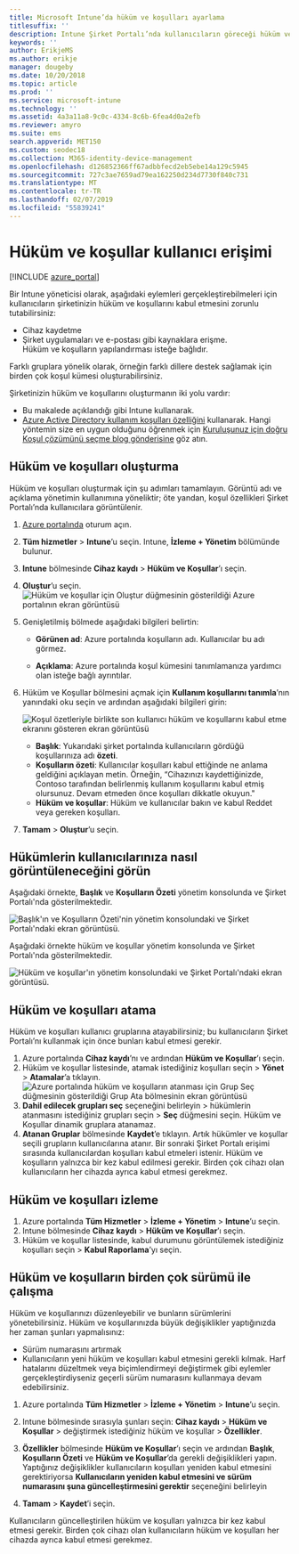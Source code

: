 ```yaml
---
title: Microsoft Intune’da hüküm ve koşulları ayarlama
titlesuffix: ''
description: Intune Şirket Portalı’nda kullanıcıların göreceği hüküm ve koşulları ayarlayın.
keywords: ''
author: ErikjeMS
ms.author: erikje
manager: dougeby
ms.date: 10/20/2018
ms.topic: article
ms.prod: ''
ms.service: microsoft-intune
ms.technology: ''
ms.assetid: 4a3a11a8-9c0c-4334-8c6b-6fea4d0a2efb
ms.reviewer: amyro
ms.suite: ems
search.appverid: MET150
ms.custom: seodec18
ms.collection: M365-identity-device-management
ms.openlocfilehash: d126852366ff67adbbfecd2eb5ebe14a129c5945
ms.sourcegitcommit: 727c3ae7659ad79ea162250d234d7730f840c731
ms.translationtype: MT
ms.contentlocale: tr-TR
ms.lasthandoff: 02/07/2019
ms.locfileid: "55839241"
---
```

# <a name="terms-and-conditions-for-user-access"></a>Hüküm ve koşullar kullanıcı erişimi

[!INCLUDE [azure_portal](./includes/azure_portal.md)]

Bir Intune yöneticisi olarak, aşağıdaki eylemleri gerçekleştirebilmeleri için kullanıcıların şirketinizin hüküm ve koşullarını kabul etmesini zorunlu tutabilirsiniz:
- Cihaz kaydetme
- Şirket uygulamaları ve e-postası gibi kaynaklara erişme.    
Hüküm ve koşulların yapılandırması isteğe bağlıdır.

Farklı gruplara yönelik olarak, örneğin farklı dillere destek sağlamak için birden çok koşul kümesi oluşturabilirsiniz.

Şirketinizin hüküm ve koşullarını oluşturmanın iki yolu vardır:
- Bu makalede açıklandığı gibi Intune kullanarak.
- [Azure Active Directory kullanım koşulları özelliğini](https://docs.microsoft.com/azure/active-directory/governance/active-directory-tou) kullanarak. Hangi yöntemin size en uygun olduğunu öğrenmek için [Kuruluşunuz için doğru Koşul çözümünü seçme blog gönderisine](https://go.microsoft.com/fwlink/?linkid=2010506&clcid=0x409) göz atın. 

## <a name="create-terms-and-conditions"></a>Hüküm ve koşulları oluşturma
Hüküm ve koşulları oluşturmak için şu adımları tamamlayın. Görüntü adı ve açıklama yönetimin kullanımına yöneliktir; öte yandan, koşul özellikleri Şirket Portalı’nda kullanıcılara görüntülenir.

1. [Azure portalında](https://portal.azure.com) oturum açın.
2. **Tüm hizmetler** > **Intune**’u seçin. Intune, **İzleme + Yönetim** bölümünde bulunur.
3. **Intune** bölmesinde **Cihaz kaydı** > **Hüküm ve Koşullar**’ı seçin.
2. **Oluştur**’u seçin.
![Hüküm ve koşullar için Oluştur düğmesinin gösterildiği Azure portalının ekran görüntüsü](media/terms-create-terms.png)
3. Genişletilmiş bölmede aşağıdaki bilgileri belirtin:

   - **Görünen ad**: Azure portalında koşulların adı. Kullanıcılar bu adı görmez.

   - **Açıklama**: Azure portalında koşul kümesini tanımlamanıza yardımcı olan isteğe bağlı ayrıntılar.

4. Hüküm ve Koşullar bölmesini açmak için **Kullanım koşullarını tanımla**’nın yanındaki oku seçin ve ardından aşağıdaki bilgileri girin:

   ![Koşul özetleriyle birlikte son kullanıcı hüküm ve koşullarını kabul etme ekranını gösteren ekran görüntüsü](./media/terms-summary-create.png)

   - **Başlık**: Yukarıdaki şirket portalında kullanıcıların gördüğü koşullarınıza adı **özeti**.
   - **Koşulların özeti**: Kullanıcılar koşulları kabul ettiğinde ne anlama geldiğini açıklayan metin. Örneğin, “Cihazınızı kaydettiğinizde, Contoso tarafından belirlenmiş kullanım koşullarını kabul etmiş olursunuz. Devam etmeden önce koşulları dikkatle okuyun."
   - **Hüküm ve koşullar**: Hüküm ve kullanıcılar bakın ve kabul Reddet veya gereken koşulları.

5. **Tamam** > **Oluştur**’u seçin.

## <a name="see-how-terms-are-displayed-to-your-users"></a>Hükümlerin kullanıcılarınıza nasıl görüntüleneceğini görün
Aşağıdaki örnekte, **Başlık** ve **Koşulların Özeti** yönetim konsolunda ve Şirket Portalı'nda gösterilmektedir.

![Başlık'ın ve Koşulların Özeti'nin yönetim konsolundaki ve Şirket Portalı'ndaki ekran görüntüsü.](./media/terms-summary-terms.png)

Aşağıdaki örnekte hüküm ve koşullar yönetim konsolunda ve Şirket Portalı'nda gösterilmektedir.

![Hüküm ve koşullar'ın yönetim konsolundaki ve Şirket Portalı'ndaki ekran görüntüsü.](./media/terms-properties-terms.png)

## <a name="assign-terms-and-conditions"></a>Hüküm ve koşulları atama

Hüküm ve koşulları kullanıcı gruplarına atayabilirsiniz; bu kullanıcıların Şirket Portalı’nı kullanmak için önce bunları kabul etmesi gerekir.

1. Azure portalında **Cihaz kaydı**’nı ve ardından **Hüküm ve Koşullar**’ı seçin.
2. Hüküm ve koşullar listesinde, atamak istediğiniz koşulları seçin > **Yönet** > **Atamalar**’a tıklayın.
![Azure portalında hüküm ve koşulların atanması için Grup Seç düğmesinin gösterildiği Grup Ata bölmesinin ekran görüntüsü](media/terms-assign-groups.png)
3. **Dahil edilecek grupları seç** seçeneğini belirleyin > hükümlerin atanmasını istediğiniz grupları seçin > **Seç** düğmesini seçin. Hüküm ve Koşullar dinamik gruplara atanamaz.
4. **Atanan Gruplar** bölmesinde **Kaydet**’e tıklayın.  Artık hükümler ve koşullar seçili grupların kullanıcılarına atanır. Bir sonraki Şirket Portalı erişimi sırasında kullanıcılardan koşulları kabul etmeleri istenir. Hüküm ve koşulların yalnızca bir kez kabul edilmesi gerekir. Birden çok cihazı olan kullanıcıların her cihazda ayrıca kabul etmesi gerekmez.


## <a name="monitor-terms-and-conditions"></a>Hüküm ve koşulları izleme

1. Azure portalında **Tüm Hizmetler** > **İzleme + Yönetim** > **Intune**’u seçin. 
1. Intune bölmesinde **Cihaz kaydı** > **Hüküm ve Koşullar**’ı seçin.
2. Hüküm ve koşullar listesinde, kabul durumunu görüntülemek istediğiniz koşulları seçin > **Kabul Raporlama**’yı seçin.

## <a name="work-with-multiple-versions-of-terms-and-conditions"></a>Hüküm ve koşulların birden çok sürümü ile çalışma
Hüküm ve koşullarınızı düzenleyebilir ve bunların sürümlerini yönetebilirsiniz. Hüküm ve koşullarınızda büyük değişiklikler yaptığınızda her zaman şunları yapmalısınız:
- Sürüm numarasını artırmak
- Kullanıcıların yeni hüküm ve koşulları kabul etmesini gerekli kılmak. Harf hatalarını düzeltmek veya biçimlendirmeyi değiştirmek gibi eylemler gerçekleştirdiyseniz geçerli sürüm numarasını kullanmaya devam edebilirsiniz.

1. Azure portalında **Tüm Hizmetler** > **İzleme + Yönetim** > **Intune**’u seçin.

2. Intune bölmesinde sırasıyla şunları seçin: **Cihaz kaydı** > **Hüküm ve Koşullar** > değiştirmek istediğiniz hüküm ve koşullar > **Özellikler**.

4. **Özellikler** bölmesinde **Hüküm ve Koşullar**’ı seçin ve ardından **Başlık**, **Koşulların Özeti** ve **Hüküm ve Koşullar**’da gerekli değişiklikleri yapın. Yaptığınız değişiklikler kullanıcıların koşulları yeniden kabul etmesini gerektiriyorsa **Kullanıcıların yeniden kabul etmesini ve sürüm numarasını şuna güncelleştirmesini gerektir** seçeneğini belirleyin

4.  **Tamam** > **Kaydet**’i seçin.

Kullanıcıların güncelleştirilen hüküm ve koşulları yalnızca bir kez kabul etmesi gerekir. Birden çok cihazı olan kullanıcıların hüküm ve koşulları her cihazda ayrıca kabul etmesi gerekmez.
